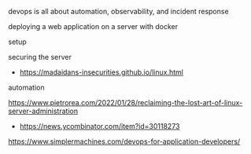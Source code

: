 devops is all about automation, observability, and incident response


deploying a web application on a server with docker


setup


securing the server

* https://madaidans-insecurities.github.io/linux.html

automation


https://www.pietrorea.com/2022/01/28/reclaiming-the-lost-art-of-linux-server-administration
* https://news.ycombinator.com/item?id=30118273


https://www.simplermachines.com/devops-for-application-developers/
